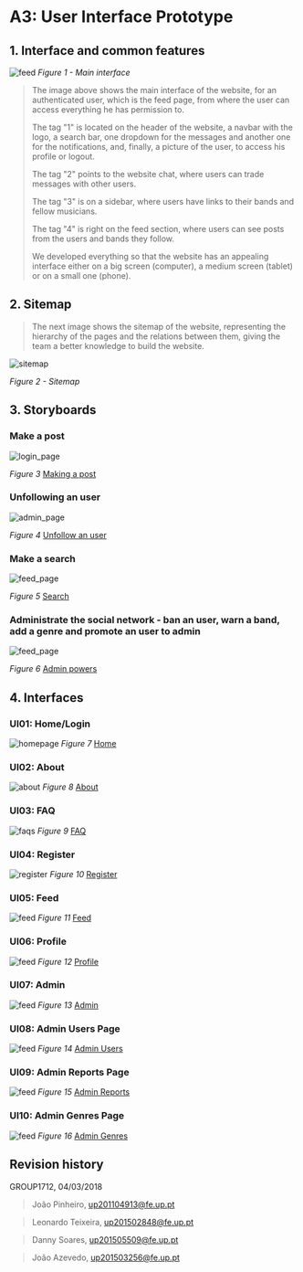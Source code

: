 ﻿# A3: User Interface Prototype
 
## 1. Interface and common features
 
![feed](../Images/prints/feed.png)
*Figure 1 - Main interface*

> The image above shows the main interface of the website, for an authenticated user, which is the feed page, from where the user can access everything he has permission to.
>
>The tag "1" is located on the header of the website, a navbar with the logo, a search bar, one dropdown for the messages and another one for the notifications, and, finally, a picture of the user, to access his profile or logout.
>
>The tag "2" points to the website chat, where users can trade messages with other users.
>
>The tag "3" is on a sidebar, where users have links to their bands and fellow musicians.
>
>The tag "4" is right on the feed section, where users can see posts from the users and bands they follow.
>
>We developed everything so that the website has an appealing interface either on a big screen (computer), a medium screen (tablet) or on a small one (phone).

## 2. Sitemap
 
> The next image shows the sitemap of the website, representing the hierarchy of the pages and the relations between them, giving the team a better knowledge to build the website.

![sitemap](../Images/sitemap.png)

*Figure 2 - Sitemap*
 
## 3. Storyboards
 
### Make a post

![login_page](../Images/Storyboards/making-a-post.png)

*Figure 3* [Making a post](https://joaopedrofump.github.io/lbaw12/feed.php)


### Unfollowing an user

![admin_page](../Images/Storyboards/unfollow-user.png)

*Figure 4* [Unfollow an user](https://joaopedrofump.github.io/lbaw12/index.html)


### Make a search

![feed_page](../Images/Storyboards/search-website.png)

*Figure 5* [Search](https://joaopedrofump.github.io/lbaw12/index.html)


### Administrate the social network - ban an user, warn a band, add a genre and promote an user to admin

![feed_page](../Images/Storyboards/admin.png)

*Figure 6* [Admin powers](https://joaopedrofump.github.io/lbaw12/index.html)


## 4. Interfaces
 
### UI01: Home/Login
![homepage](../Images/prints/index.png)
*Figure 7* [Home](https://joaopedrofump.github.io/lbaw12/index.html)
### UI02: About
![about](../Images/prints/about_full.png)
*Figure 8* [About](https://joaopedrofump.github.io/lbaw12/about.html)
### UI03: FAQ
![faqs](../Images/prints/faqs.png)
*Figure 9* [FAQ](https://joaopedrofump.github.io/lbaw12/faqs.html)
### UI04: Register
![register](../Images/prints/register_full.png)
*Figure 10* [Register](https://joaopedrofump.github.io/lbaw12/register.html)
### UI05: Feed
![feed](../Images/prints/feed_full.png)
*Figure 11* [Feed](https://joaopedrofump.github.io/lbaw12/feed_jp.html)
### UI06: Profile
![feed](../Images/prints/profile_full.png)
*Figure 12* [Profile](https://joaopedrofump.github.io/lbaw12/profile.html)
### UI07: Admin
![feed](../Images/prints/admin_full.png)
*Figure 13* [Admin](https://joaopedrofump.github.io/lbaw12/admin.html)
### UI08: Admin Users Page
![feed](../Images/prints/admin_users_full.png)
*Figure 14* [Admin Users](https://joaopedrofump.github.io/lbaw12/admin_users.html)
### UI09: Admin Reports Page
![feed](../Images/prints/admin_reports_full.png)
*Figure 15* [Admin Reports](https://joaopedrofump.github.io/lbaw12/admin_reports.html)
### UI10: Admin Genres Page
![feed](../Images/prints/admin_genres_full.png)
*Figure 16* [Admin Genres](https://joaopedrofump.github.io/lbaw12/admin_genres.html)


## Revision history

GROUP1712, 04/03/2018
 
> João Pinheiro, up201104913@fe.up.pt

> Leonardo Teixeira, up201502848@fe.up.pt

> Danny Soares, up201505509@fe.up.pt

> João Azevedo, up201503256@fe.up.pt